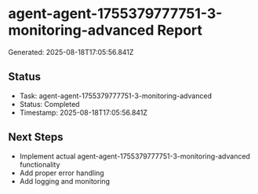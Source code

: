 # agent-agent-1755379777751-3-monitoring-advanced Report

Generated: 2025-08-18T17:05:56.841Z

## Status
- Task: agent-agent-1755379777751-3-monitoring-advanced
- Status: Completed
- Timestamp: 2025-08-18T17:05:56.841Z

## Next Steps
- Implement actual agent-agent-1755379777751-3-monitoring-advanced functionality
- Add proper error handling
- Add logging and monitoring
